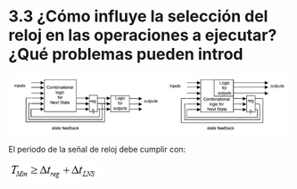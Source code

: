 # 3.3 ¿Cómo influye la selección del reloj en las operaciones a ejecutar? ¿Qué problemas pueden introd

![M&#xE1;quinas de estado de Mealy y de Moore](../.gitbook/assets/image%20%283%29.png)

El periodo de la señal de reloj debe cumplir con: 

![](../.gitbook/assets/image%20%288%29.png)



